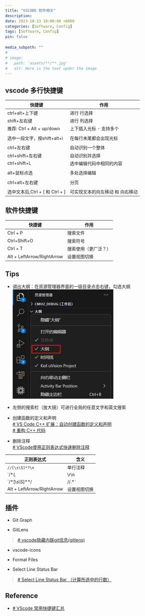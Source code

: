 ```yaml
---
title: "VSCODE 软件相关"
description: 
date: 2023-10-23 10:00:00 +0800
categories: [Software, Config]
tags: [Software, Config]
pin: false

media_subpath: ""
#
# image:
#   path: 'assets/**/**.jpg'
#   alt: Here is the text upder the image
---
```


## vscode 多行快捷键

| 快捷键 | 作用 |
|-- |--|
| ctrl+alt+上下键 | 进行 行选择  |
| shift+左右键 | 进行 列选择  |
| 推荐: Ctrl + Alt + up/down | 上下插入光标 - 支持多个 |
|  |  |
| 选中一段文字，按shift+alt+i | 在每行末尾都会出现光标 |
|  |  |
| ctrl+左右键 | 自动识别一个整体 |
| ctrl+shift+左右键 | 自动识别并选择 |
| ctrl+shift+L | 选中编辑代码中相同的内容 |
|  |  |
| alt+鼠标点选 | 多处选择编辑 |
|  |  |
| ctrl+alt+左右键 | 分页 |
|  |  |
| 选中文本后,Ctrl + [ 和 Ctrl + ] | 可实现文本的向左移动 和 向右移动 |


## 软件快捷键

| 快捷键 | 作用 |
|-- |--|
| Ctrl + P | 搜索文件  |
| Ctrl+Shift+O | 搜索符号 |
| Ctrl + T | 搜索使用（更广泛？） |
| Alt + LeftArrow/RightArrow| 设置视图切换  |

## Tips
- 调出大纲：在资源管理器界面的一级目录点击右键，勾选大纲  
![输入图片说明](/imgs/software-vscode/2023-11-09/p4369nFIPeXqhCwk.png)

- 左侧的搜索栏（放大镜）可进行全局的任意文字和英文搜索

- 创建函数的定义和声明  
[# VS Code C++ 扩展：自动创建函数的定义和声明](https://www.topomel.com/archives/5101.html)  
[# 重构 C++ 代码](https://vscode.js.cn/docs/cpp/cpp-refactoring)  

- 删除注释  
[# VScode使用正则表达式快速删除注释](https://blog.csdn.net/yjjjjz/article/details/89521414)

| 正则表达式 | 含义 |
|-- |--|
| `//[\s\S]*?\n` | 单行注释  |
| `/\*(.|\r\n|\n)*?\*/` | 块注释（多行注释）|
| `\/\*[\s\S]*\*\/|\/\/.*` | 所有注释 |
| Alt + LeftArrow/RightArrow| 设置视图切换 |


## 插件
- Git Graph

- GitLens
>[# vscode隐藏内联git信息(gitlens)](https://blog.csdn.net/braised_fish/article/details/126364531) 

- vscode-icons

- Format Files

- Select Line Status Bar
>[# Select Line Status Bar （计算所选中的行数）](https://marketplace.visualstudio.com/items?itemName=tomoki1207.selectline-statusbar)

## Reference
- [# VScode 常用快捷键汇总](https://learnku.com/articles/34744)
